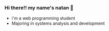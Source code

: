 ### Hi there!! my name's natan 🤠

- i'm a web programming student
- Majoring in systems analysis and development
